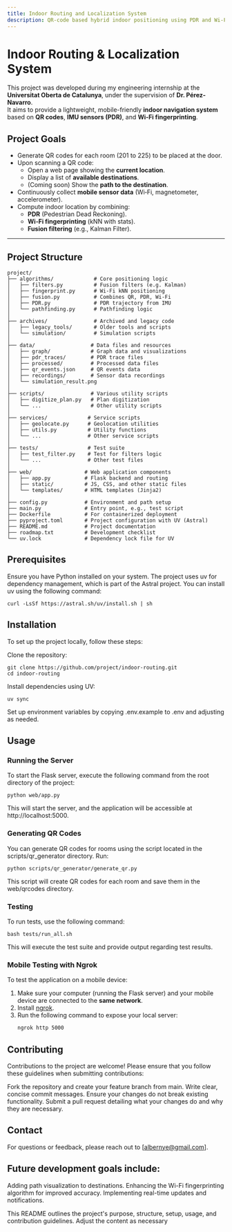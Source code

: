 ```yaml
---
title: Indoor Routing and Localization System
description: QR-code based hybrid indoor positioning using PDR and Wi-Fi fingerprinting
---
```


# Indoor Routing & Localization System

This project was developed during my engineering internship at the **Universitat Oberta de Catalunya**, under the supervision of **Dr. Pérez-Navarro**.  
It aims to provide a lightweight, mobile-friendly **indoor navigation system** based on **QR codes**, **IMU sensors (PDR)**, and **Wi‑Fi fingerprinting**.


## Project Goals

- Generate QR codes for each room (201 to 225) to be placed at the door.
- Upon scanning a QR code:
  - Open a web page showing the **current location**.
  - Display a list of **available destinations**.
  - (Coming soon) Show the **path to the destination**.
- Continuously collect **mobile sensor data** (Wi‑Fi, magnetometer, accelerometer).
- Compute indoor location by combining:
  - **PDR** (Pedestrian Dead Reckoning).
  - **Wi‑Fi fingerprinting** (kNN with stats).
  - **Fusion filtering** (e.g., Kalman Filter).

---

## Project Structure

```text
project/
├── algorithms/             # Core positioning logic
│   ├── filters.py          # Fusion filters (e.g. Kalman)
│   ├── fingerprint.py      # Wi-Fi kNN positioning
│   ├── fusion.py           # Combines QR, PDR, Wi-Fi
│   ├── PDR.py              # PDR trajectory from IMU
│   └── pathfinding.py      # Pathfinding logic
│
├── archives/               # Archived and legacy code
│   ├── legacy_tools/       # Older tools and scripts
│   └── simulation/         # Simulation scripts
│
├── data/                  # Data files and resources
│   ├── graph/             # Graph data and visualizations
│   ├── pdr_traces/        # PDR trace files
│   ├── processed/         # Processed data files
│   ├── qr_events.json     # QR events data
│   ├── recordings/        # Sensor data recordings
│   └── simulation_result.png
│
├── scripts/               # Various utility scripts
│   ├── digitize_plan.py   # Plan digitization
│   └── ...                # Other utility scripts
│
├── services/             # Service scripts
│   ├── geolocate.py      # Geolocation utilities
│   ├── utils.py          # Utility functions
│   └── ...               # Other service scripts
│
├── tests/                # Test suite
│   ├── test_filter.py    # Test for filters logic
│   └── ...               # Other test files
│
├── web/                 # Web application components
│   ├── app.py           # Flask backend and routing
│   ├── static/          # JS, CSS, and other static files
│   └── templates/       # HTML templates (Jinja2)
│
├── config.py            # Environment and path setup
├── main.py              # Entry point, e.g., test script
├── Dockerfile           # For containerized deployment
├── pyproject.toml       # Project configuration with UV (Astral)
├── README.md            # Project documentation
├── roadmap.txt          # Development checklist
└── uv.lock              # Dependency lock file for UV

```

## Prerequisites

Ensure you have Python installed on your system. The project uses uv for dependency management, which is part of the Astral project. You can install uv using the following command:
```text
curl -LsSf https://astral.sh/uv/install.sh | sh
```
## Installation

To set up the project locally, follow these steps:

Clone the repository:
```text
git clone https://github.com/project/indoor-routing.git
cd indoor-routing
```
Install dependencies using UV:
```text
uv sync
```
Set up environment variables by copying .env.example to .env and adjusting as needed.

## Usage

### Running the Server
To start the Flask server, execute the following command from the root directory of the project:
```text
python web/app.py
```
This will start the server, and the application will be accessible at http://localhost:5000.

### Generating QR Codes
You can generate QR codes for rooms using the script located in the scripts/qr_generator directory. 
Run:
```text
python scripts/qr_generator/generate_qr.py
```
This script will create QR codes for each room and save them in the web/qrcodes directory.

### Testing

To run tests, use the following command: 
```text
bash tests/run_all.sh
```
This will execute the test suite and provide output regarding test results.

### Mobile Testing with Ngrok

To test the application on a mobile device:

1. Make sure your computer (running the Flask server) and your mobile device are connected to the **same network**.
2. Install [ngrok](https://ngrok.com/).
3. Run the following command to expose your local server:
   ```bash
   ngrok http 5000

## Contributing

Contributions to the project are welcome! Please ensure that you follow these guidelines when submitting contributions:

Fork the repository and create your feature branch from main.
Write clear, concise commit messages.
Ensure your changes do not break existing functionality.
Submit a pull request detailing what your changes do and why they are necessary.

## Contact

For questions or feedback, please reach out to [albernye@gmail.com].

## Future development goals include:

Adding path visualization to destinations.
Enhancing the Wi-Fi fingerprinting algorithm for improved accuracy.
Implementing real-time updates and notifications.


This README outlines the project's purpose, structure, setup, usage, and contribution guidelines. Adjust the content as necessary